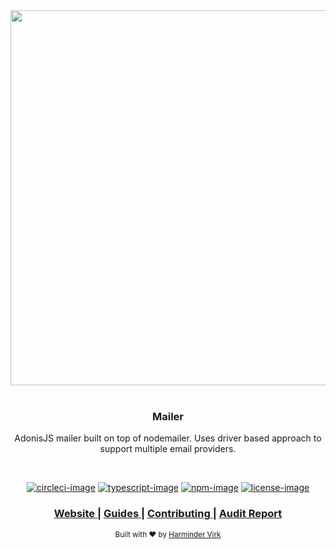 <div align="center">
  <img src="https://res.cloudinary.com/adonisjs/image/upload/q_100/v1558612869/adonis-readme_zscycu.jpg" width="600px">
</div>

<br />

<div align="center">
  <h3>Mailer</h3>
  <p>AdonisJS mailer built on top of nodemailer. Uses driver based approach to support multiple email providers.</p>
</div>

<br />

<div align="center">

[![circleci-image]][circleci-url] [![typescript-image]][typescript-url] [![npm-image]][npm-url] [![license-image]][license-url]

</div>

<div align="center">
  <h3>
    <a href="https://preview.adonisjs.com">
      Website
    </a>
    <span> | </span>
    <a href="https://preview.adonisjs.com/guides/mail/introduction">
      Guides
    </a>
    <span> | </span>
    <a href="CONTRIBUTING.md">
      Contributing
    </a>
    <span> | </span>
    <a href="https://htmlpreview.github.io/?https://github.com/adonisjs/mail/blob/develop/npm-audit.html">
      Audit Report
    </a>
  </h3>
</div>

<div align="center">
  <sub>Built with ❤︎ by <a href="https://github.com/thetutlage">Harminder Virk</a>
</div>

[circleci-image]: https://img.shields.io/circleci/build/github/adonisjs/mail/master.svg?style=for-the-badge&logo=circleci
[circleci-url]: https://circleci.com/gh/adonisjs/mail "circleci"

[typescript-image]: https://img.shields.io/badge/Typescript-294E80.svg?style=for-the-badge&logo=typescript
[typescript-url]:  "typescript"

[npm-image]: https://img.shields.io/npm/v/@adonisjs/mail/alpha.svg?style=for-the-badge&logo=npm
[npm-url]: https://www.npmjs.com/package/@adonisjs/mail/v/alpha "npm"

[license-image]: https://img.shields.io/npm/l/@adonisjs/mail?color=blueviolet&style=for-the-badge
[license-url]: LICENSE.md "license"
